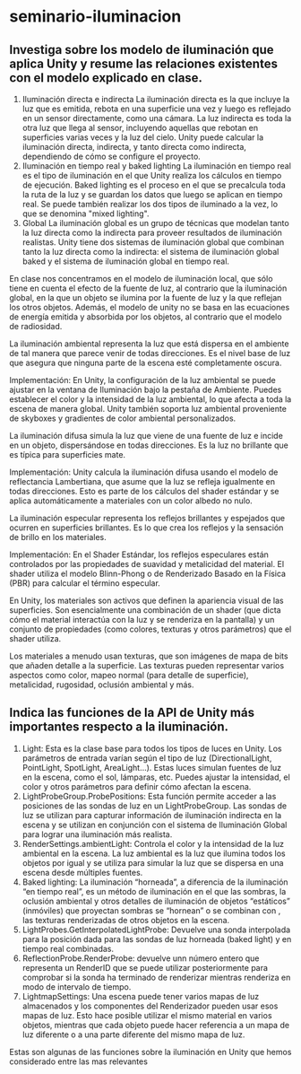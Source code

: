 # seminario-iluminacion

## Investiga sobre los modelo de iluminación que aplica Unity y resume las relaciones existentes con el modelo explicado en clase.

1. Iluminación directa e indirecta
La iluminación directa es la que incluye la luz que es emitida, rebota en una superficie una vez y luego es reflejado en un sensor directamente, como una cámara. La luz indirecta es toda la otra luz que llega al sensor, incluyendo aquellas que rebotan en superficies varias veces y la luz del cielo. Unity puede calcular la iluminación directa, indirecta, y tanto directa como indirecta, dependiendo de cómo se configure el proyecto.
2. Iluminación en tiempo real y baked lighting
La iluminación en tiempo real es el tipo de iluminación en el que Unity realiza los cálculos en tiempo de ejecución. Baked lighting es el proceso en el que se precalcula toda la ruta de la luz y se guardan los datos que luego se aplican en tiempo real. Se puede también realizar los dos tipos de iluminado a la vez, lo que se denomina "mixed lighting".
3. Global
La iluminación global es un grupo de técnicas que modelan tanto la luz directa como la indirecta para proveer resultados de iluminación realistas. Unity tiene dos sistemas de iluminación global que combinan tanto la luz directa como la indirecta: el sistema de iluminación global baked y el sistema de iluminación global en tiempo real.

En clase nos concentramos en el modelo de iluminación local, que sólo tiene en cuenta el efecto de la fuente de luz, al contrario que la iluminación global, en la que un objeto se ilumina por la fuente de luz y la que reflejan los otros objetos. Además, el modelo de unity no se basa en las ecuaciones de energía emitida y absorbida por los objetos, al contrario que el modelo de radiosidad.

La iluminación ambiental representa la luz que está dispersa en el ambiente de tal manera que parece venir de todas direcciones. Es el nivel base de luz que asegura que ninguna parte de la escena esté completamente oscura.

Implementación: En Unity, la configuración de la luz ambiental se puede ajustar en la ventana de Iluminación bajo la pestaña de Ambiente. Puedes establecer el color y la intensidad de la luz ambiental, lo que afecta a toda la escena de manera global. Unity también soporta luz ambiental proveniente de skyboxes y gradientes de color ambiental personalizados.

La iluminación difusa simula la luz que viene de una fuente de luz e incide en un objeto, dispersándose en todas direcciones. Es la luz no brillante que es típica para superficies mate.

Implementación: Unity calcula la iluminación difusa usando el modelo de reflectancia Lambertiana, que asume que la luz se refleja igualmente en todas direcciones. Esto es parte de los cálculos del shader estándar y se aplica automáticamente a materiales con un color albedo no nulo.

La iluminación especular representa los reflejos brillantes y espejados que ocurren en superficies brillantes. Es lo que crea los reflejos y la sensación de brillo en los materiales.

Implementación: En el Shader Estándar, los reflejos especulares están controlados por las propiedades de suavidad y metalicidad del material. El shader utiliza el modelo Blinn-Phong o de Renderizado Basado en la Física (PBR) para calcular el término especular.

En Unity, los materiales son activos que definen la apariencia visual de las superficies. Son esencialmente una combinación de un shader (que dicta cómo el material interactúa con la luz y se renderiza en la pantalla) y un conjunto de propiedades (como colores, texturas y otros parámetros) que el shader utiliza.

Los materiales a menudo usan texturas, que son imágenes de mapa de bits que añaden detalle a la superficie. Las texturas pueden representar varios aspectos como color, mapeo normal (para detalle de superficie), metalicidad, rugosidad, oclusión ambiental y más.

## Indica las funciones de la API de Unity más importantes respecto a la iluminación.

1. Light: Esta es la clase base para todos los tipos de luces en Unity. Los parámetros de entrada varían según el tipo de luz (DirectionalLight, PointLight, SpotLight, AreaLight...). Estas luces simulan fuentes de luz en la escena, como el sol, lámparas, etc. Puedes ajustar la intensidad, el color y otros parámetros para definir cómo afectan la escena.
2. LightProbeGroup.ProbePositions: Esta función permite acceder a las posiciones de las sondas de luz en un LightProbeGroup. Las sondas de luz se utilizan para capturar información de iluminación indirecta en la escena y se utilizan en conjunción con el sistema de Iluminación Global para lograr una iluminación más realista.
3. RenderSettings.ambientLight: Controla el color y la intensidad de la luz ambiental en la escena. La luz ambiental es la luz que ilumina todos los objetos por igual y se utiliza para simular la luz que se dispersa en una escena desde múltiples fuentes.
4. Baked lighting: La iluminación “horneada”, a diferencia de la iluminación “en tiempo real”, es un método de iluminación en el que las sombras, la oclusión ambiental y otros detalles de iluminación de objetos “estáticos” (inmóviles) que proyectan sombras se “hornean” o se combinan con , las texturas renderizadas de otros objetos en la escena.
5. LightProbes.GetInterpolatedLightProbe: Devuelve una sonda interpolada para la posición dada para las sondas de luz horneada (baked light) y en tiempo real combinadas.
6. ReflectionProbe.RenderProbe: devuelve unn número entero que representa un RenderID que se puede utilizar posteriormente para comprobar si la sonda ha terminado de renderizar mientras renderiza en modo de intervalo de tiempo.
7. LightmapSettings: Una escena puede tener varios mapas de luz almacenados y los componentes del Renderizador pueden usar esos mapas de luz. Esto hace posible utilizar el mismo material en varios objetos, mientras que cada objeto puede hacer referencia a un mapa de luz diferente o a una parte diferente del mismo mapa de luz.

Estas son algunas de las funciones sobre la iluminación en Unity que hemos considerado entre las mas relevantes
